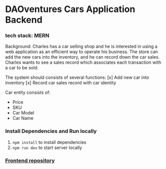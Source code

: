 # DAOventures Cars Application Backend

### tech stack: MERN

Background:
Charles has a car selling shop and he is interested in using a web application as an efficient way to operate his business. The store can add the new cars into the inventory, and he can record down the car sales. Charles wants to see a sales record which associates each transaction with a car to be sold.

The system should consists of several functions:
[x] Add new car into inventory
[x] Record car sales record with car identity

Car entity consists of:
- Price
- SKU
- Car Model
- Car Name

### Install Dependencies and Run locally

1. `npm install` to install dependencies
2. `npm run dev` to start server locally

### [Frontend repository](https://github.com/ass77/DAOventure-frontend)

